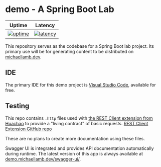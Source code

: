 # demo - A Spring Boot Lab

| Uptime | Latency |
| --- | --- |
| [![uptime](https://status.michaellamb.dev/api/badge/10/uptime/24)](https://demo.michaellamb.dev/swagger-ui/) | [![latency](https://status.michaellamb.dev/api/badge/10/ping/24)](https://demo.michaellamb.dev/swagger-ui/) |

This repository serves as the codebase for a Spring Boot lab project. Its primary use will be for generating content to be distributed on [michaellamb.dev](https://michaellamb.dev).

## IDE

The primary IDE for this demo project is [Visual Studio Code](https://code.visualstudio.com/), available for free.

## Testing

This repo contains `.http` files used with [the REST Client extension from Huachao](https://marketplace.visualstudio.com/items?itemName=humao.rest-client) to provide a "living contract" of basic requests. [REST Client Extension GitHub repo](https://github.com/Huachao/vscode-restclient) 

These are no plans to create more documentation using these files.

Swagger UI is integrated and provides API documentation automatically during runtime. The latest version of this app is always available at [demo.michaellamb.dev/swagger-ui/](https://demo.michaellamb.dev/swagger-ui/). 
